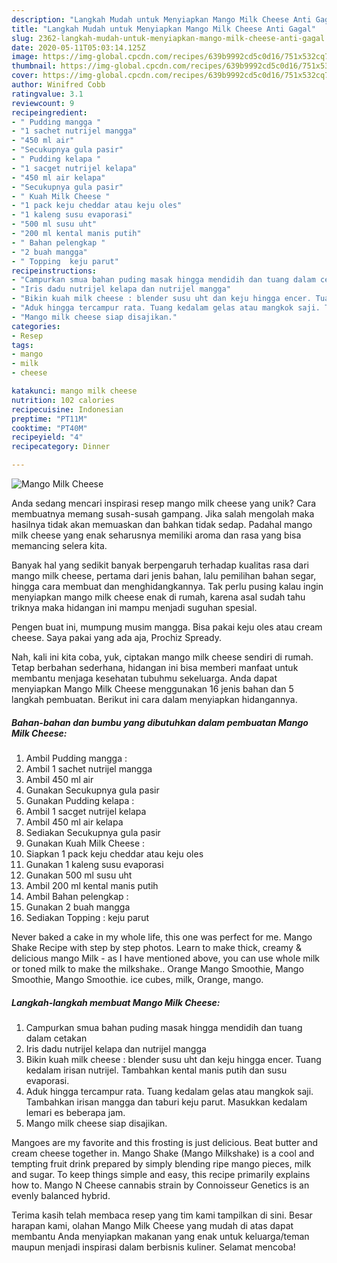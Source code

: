 ```yaml
---
description: "Langkah Mudah untuk Menyiapkan Mango Milk Cheese Anti Gagal"
title: "Langkah Mudah untuk Menyiapkan Mango Milk Cheese Anti Gagal"
slug: 2362-langkah-mudah-untuk-menyiapkan-mango-milk-cheese-anti-gagal
date: 2020-05-11T05:03:14.125Z
image: https://img-global.cpcdn.com/recipes/639b9992cd5c0d16/751x532cq70/mango-milk-cheese-foto-resep-utama.jpg
thumbnail: https://img-global.cpcdn.com/recipes/639b9992cd5c0d16/751x532cq70/mango-milk-cheese-foto-resep-utama.jpg
cover: https://img-global.cpcdn.com/recipes/639b9992cd5c0d16/751x532cq70/mango-milk-cheese-foto-resep-utama.jpg
author: Winifred Cobb
ratingvalue: 3.1
reviewcount: 9
recipeingredient:
- " Pudding mangga "
- "1 sachet nutrijel mangga"
- "450 ml air"
- "Secukupnya gula pasir"
- " Pudding kelapa "
- "1 sacget nutrijel kelapa"
- "450 ml air kelapa"
- "Secukupnya gula pasir"
- " Kuah Milk Cheese "
- "1 pack keju cheddar atau keju oles"
- "1 kaleng susu evaporasi"
- "500 ml susu uht"
- "200 ml kental manis putih"
- " Bahan pelengkap "
- "2 buah mangga"
- " Topping  keju parut"
recipeinstructions:
- "Campurkan smua bahan puding masak hingga mendidih dan tuang dalam cetakan"
- "Iris dadu nutrijel kelapa dan nutrijel mangga"
- "Bikin kuah milk cheese : blender susu uht dan keju hingga encer. Tuang kedalam irisan nutrijel. Tambahkan kental manis putih dan susu evaporasi."
- "Aduk hingga tercampur rata. Tuang kedalam gelas atau mangkok saji. Tambahkan irisan mangga dan taburi keju parut. Masukkan kedalam lemari es beberapa jam."
- "Mango milk cheese siap disajikan."
categories:
- Resep
tags:
- mango
- milk
- cheese

katakunci: mango milk cheese 
nutrition: 102 calories
recipecuisine: Indonesian
preptime: "PT11M"
cooktime: "PT40M"
recipeyield: "4"
recipecategory: Dinner

---
```



![Mango Milk Cheese](https://img-global.cpcdn.com/recipes/639b9992cd5c0d16/751x532cq70/mango-milk-cheese-foto-resep-utama.jpg)

Anda sedang mencari inspirasi resep mango milk cheese yang unik? Cara membuatnya memang susah-susah gampang. Jika salah mengolah maka hasilnya tidak akan memuaskan dan bahkan tidak sedap. Padahal mango milk cheese yang enak seharusnya memiliki aroma dan rasa yang bisa memancing selera kita.

Banyak hal yang sedikit banyak berpengaruh terhadap kualitas rasa dari mango milk cheese, pertama dari jenis bahan, lalu pemilihan bahan segar, hingga cara membuat dan menghidangkannya. Tak perlu pusing kalau ingin menyiapkan mango milk cheese enak di rumah, karena asal sudah tahu triknya maka hidangan ini mampu menjadi suguhan spesial.

Pengen buat ini, mumpung musim mangga. Bisa pakai keju oles atau cream cheese. Saya pakai yang ada aja, Prochiz Spready.


Nah, kali ini kita coba, yuk, ciptakan mango milk cheese sendiri di rumah. Tetap berbahan sederhana, hidangan ini bisa memberi manfaat untuk membantu menjaga kesehatan tubuhmu sekeluarga. Anda dapat menyiapkan Mango Milk Cheese menggunakan 16 jenis bahan dan 5 langkah pembuatan. Berikut ini cara dalam menyiapkan hidangannya.

<!--inarticleads1-->

##### Bahan-bahan dan bumbu yang dibutuhkan dalam pembuatan Mango Milk Cheese:

1. Ambil  Pudding mangga :
1. Ambil 1 sachet nutrijel mangga
1. Ambil 450 ml air
1. Gunakan Secukupnya gula pasir
1. Gunakan  Pudding kelapa :
1. Ambil 1 sacget nutrijel kelapa
1. Ambil 450 ml air kelapa
1. Sediakan Secukupnya gula pasir
1. Gunakan  Kuah Milk Cheese :
1. Siapkan 1 pack keju cheddar atau keju oles
1. Gunakan 1 kaleng susu evaporasi
1. Gunakan 500 ml susu uht
1. Ambil 200 ml kental manis putih
1. Ambil  Bahan pelengkap :
1. Gunakan 2 buah mangga
1. Sediakan  Topping : keju parut


Never baked a cake in my whole life, this one was perfect for me. Mango Shake Recipe with step by step photos. Learn to make thick, creamy &amp; delicious mango Milk - as I have mentioned above, you can use whole milk or toned milk to make the milkshake.. Orange Mango Smoothie, Mango Smoothie, Mango Smoothie. ice cubes, milk, Orange, mango. 

<!--inarticleads2-->

##### Langkah-langkah membuat Mango Milk Cheese:

1. Campurkan smua bahan puding masak hingga mendidih dan tuang dalam cetakan
1. Iris dadu nutrijel kelapa dan nutrijel mangga
1. Bikin kuah milk cheese : blender susu uht dan keju hingga encer. Tuang kedalam irisan nutrijel. Tambahkan kental manis putih dan susu evaporasi.
1. Aduk hingga tercampur rata. Tuang kedalam gelas atau mangkok saji. Tambahkan irisan mangga dan taburi keju parut. Masukkan kedalam lemari es beberapa jam.
1. Mango milk cheese siap disajikan.


Mangoes are my favorite and this frosting is just delicious. Beat butter and cream cheese together in. Mango Shake (Mango Milkshake) is a cool and tempting fruit drink prepared by simply blending ripe mango pieces, milk and sugar. To keep things simple and easy, this recipe primarily explains how to. Mango N Cheese cannabis strain by Connoisseur Genetics is an evenly balanced hybrid. 

Terima kasih telah membaca resep yang tim kami tampilkan di sini. Besar harapan kami, olahan Mango Milk Cheese yang mudah di atas dapat membantu Anda menyiapkan makanan yang enak untuk keluarga/teman maupun menjadi inspirasi dalam berbisnis kuliner. Selamat mencoba!
